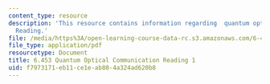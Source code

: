 ```yaml
---
content_type: resource
description: 'This resource contains information regarding  quantum optical communication:
  Reading.'
file: /media/https%3A/open-learning-course-data-rc.s3.amazonaws.com/6-453-quantum-optical-communication-fall-2016/f7973171eb11ce1eab804a324ad620b8_MIT6_453F16_Lect1_Notes.pdf
file_type: application/pdf
resourcetype: Document
title: 6.453 Quantum Optical Communication Reading 1
uid: f7973171-eb11-ce1e-ab80-4a324ad620b8
---
```

